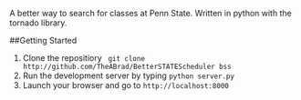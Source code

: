 A better way to search for classes at Penn State. Written in python with the tornado library.

##Getting Started
1. Clone the repositiory ``` git clone http://github.com/TheABrad/BetterSTATEScheduler bss```
2. Run the development server by typing ```python server.py```
3. Launch your browser and go to ``` http://localhost:8000 ```
